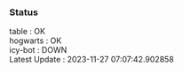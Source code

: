 ### Status


table : OK  
hogwarts : OK  
icy-bot : DOWN  
Latest Update : 2023-11-27 07:07:42.902858
